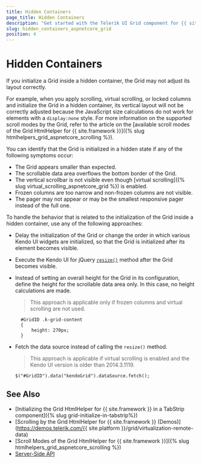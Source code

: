 ```yaml
---
title: Hidden Containers
page_title: Hidden Containers
description: "Get started with the Telerik UI Grid component for {{ site.framework }} and learn how to handle the most common scenarios when initializing it in a hidden container."
slug: hidden_containers_aspnetcore_grid
position: 4
---
```


# Hidden Containers

If you initialize a Grid inside a hidden container, the Grid may not adjust its layout correctly.

For example, when you apply scrolling, virtual scrolling, or locked columns and initialize the Grid in a hidden container, its vertical layout will not be correctly adjusted because the JavaScript size calculations do not work for elements with a `display:none` style. For more information on the supported scroll modes by the Grid, refer to the article on the [available scroll modes of the Grid HtmlHelper for {{ site.framework }}]({% slug htmlhelpers_grid_aspnetcore_scrolling %}).

You can identify that the Grid is initialized in a hidden state if any of the following symptoms occur:
* The Grid appears smaller than expected.
* The scrollable data area overflows the bottom border of the Grid.
* The vertical scrollbar is not visible even though [virtual scrolling]({% slug virtual_scrolling_aspnetcore_grid %}) is enabled.
* Frozen columns are too narrow and non-frozen columns are not visible.
* The pager may not appear or may be the smallest responsive pager instead of the full one.

To handle the behavior that is related to the initialization of the Grid inside a hidden container, use any of the following approaches:
* Delay the initialization of the Grid or change the order in which various Kendo UI widgets are initialized, so that the Grid is initialized after its element becomes visible.
* Execute the Kendo UI for jQuery [`resize()`](https://docs.telerik.com/kendo-ui/api/javascript/kendo/methods/resize) method after the Grid becomes visible.
* Instead of setting an overall height for the Grid in its configuration, define the height for the scrollable data area only. In this case, no height calculations are made.

  > This approach is applicable only if frozen columns and virtual scrolling are not used.

    ```
      #GridID .k-grid-content
      {
          height: 270px;
      }
    ```

* Fetch the data source instead of calling the `resize()` method.

  > This approach is applicable if virtual scrolling is enabled and the Kendo UI version is older than 2014.3.1119.

    ```
    $("#GridID").data("kendoGrid").dataSource.fetch();
    ```

## See Also

* [Initializing the Grid HtmlHelper for {{ site.framework }} in a TabStrip component]({% slug grid-initialize-in-tabstrip%})
* [Scrolling by the Grid HtmlHelper for {{ site.framework }} (Demos)](https://demos.telerik.com/{{ site.platform }}/grid/virtualization-remote-data)
* [Scroll Modes of the Grid HtmlHelper for {{ site.framework }}]({% slug htmlhelpers_grid_aspnetcore_scrolling %})
* [Server-Side API](/api/grid)

